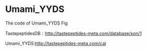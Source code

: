 # Umami_YYDS
The code of Umami_YYDS Fig 

TastepeptidesDB：http://tastepeptides-meta.com/database/son/1

Umami_YYDS:http://tastepeptides-meta.com/cal
